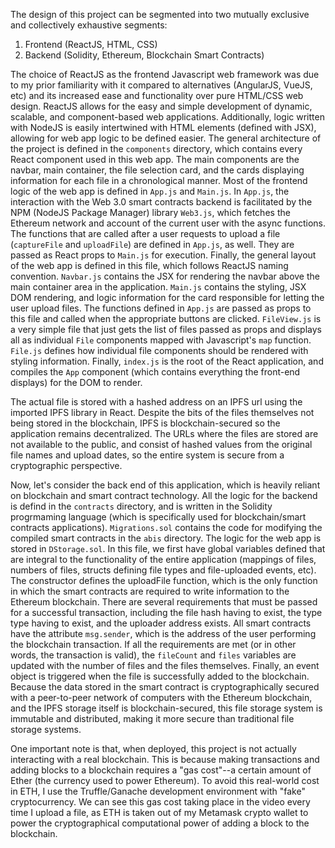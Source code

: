 The design of this project can be segmented into two mutually exclusive and collectively exhaustive segments: 

1. Frontend (ReactJS, HTML, CSS)
2. Backend (Solidity, Ethereum, Blockchain Smart Contracts)

The choice of ReactJS as the frontend Javascript web framework was due to my prior familiarity with it compared to alternatives (AngularJS, VueJS, etc) and its increased ease and functionality over pure HTML/CSS web design. ReactJS allows for the easy and simple development of dynamic, scalable, and component-based web applications. Additionally, logic written with NodeJS is easily intertwined with HTML elements (defined with JSX), allowing for web app logic to be defined easier. The general architecture of the project is defined in the <code>components</code> directory, which contains every React component used in this web app. The main components are the navbar, main container, the file selection card, and the cards displaying information for each file in a chronological manner. Most of the frontend logic of the web app is defined in <code>App.js</code> and <code>Main.js</code>. In <code>App.js</code>, the interaction with the Web 3.0 smart contracts backend is facilitated by the NPM (NodeJS Package Manager) library <code>Web3.js</code>, which fetches the Ethereum network and account of the current user with the async functions. The functions that are called after a user requests to upload a file (<code>captureFile</code> and <code>uploadFile</code>) are defined in <code>App.js</code>, as well. They are passed as React props to <code>Main.js</code> for execution. Finally, the general layout of the web app is defined in this file, which follows ReactJS naming convention. <code>Navbar.js</code> contains the JSX for rendering the navbar above the main container area in the application. <code>Main.js</code> contains the styling, JSX DOM rendering, and logic information for the card responsible for letting the user upload files. The functions defined in <code>App.js</code> are passed as props to this file and called when the appropriate buttons are clicked. <code>FileView.js</code> is a very simple file that just gets the list of files passed as props and displays all as individual <code>File</code> components mapped with Javascript's <code>map</code> function. <code>File.js</code> defines how individual file components should be rendered with styling information. Finally, <code>index.js</code> is the root of the React application, and compiles the <code>App</code> component (which contains everything the front-end displays) for the DOM to render.

The actual file is stored with a hashed address on an IPFS url using the imported IPFS library in React. Despite the bits of the files themselves not being stored in the blockchain, IPFS is blockchain-secured so the application remains decentralized. The URLs where the files are stored are not available to the public, and consist of hashed values from the original file names and upload dates, so the entire system is secure from a cryptographic perspective. 

Now, let's consider the back end of this application, which is heavily reliant on blockchain and smart contract technology. All the logic for the backend is defind in the <code>contracts</code> directory, and is written in the Solidity progrmaming language (which is specifically used for blockchain/smart contracts applications). <code>Migrations.sol</code> contains the code for modifying the compiled smart contracts in the <code>abis</code> directory. The logic for the web app is stored in <code>DStorage.sol</code>. In this file, we first have global variables defined that are integral to the functionality of the entire application (mappings of files, numbers of files, structs defining file types and file-uploaded events, etc). The constructor defines the uploadFile function, which is the only function in which the smart contracts are required to write information to the Ethereum blockchain. There are several requirements that must be passed for a successful transaction, including the file hash having to exist, the type type having to exist, and the uploader address exists. All smart contracts have the attribute <code>msg.sender</code>, which is the address of the user performing the blockchain transaction. If all the requirements are met (or in other words, the transaction is valid), the <code>fileCount</code> and <code>files</code> variables are updated with the number of files and the files themselves. Finally, an event object is triggered when the file is successfully added to the blockchain. Because the data stored in the smart contract is cryptographically secured with a peer-to-peer network of computers with the Ethereum blockchain, and the IPFS storage itself is blockchain-secured, this file storage system is immutable and distributed, making it more secure than traditional file storage systems. 

One important note is that, when deployed, this project is not actually interacting with a real blockchain. This is because making transactions and adding blocks to a blockchain requires a "gas cost"--a certain amount of Ether (the currency used to power Ethereum). To avoid this real-world cost in ETH, I use the Truffle/Ganache development environment with "fake" cryptocurrency. We can see this gas cost taking place in the video every time I upload a file, as ETH is taken out of my Metamask crypto wallet to power the cryptographical computational power of adding a block to the blockchain.